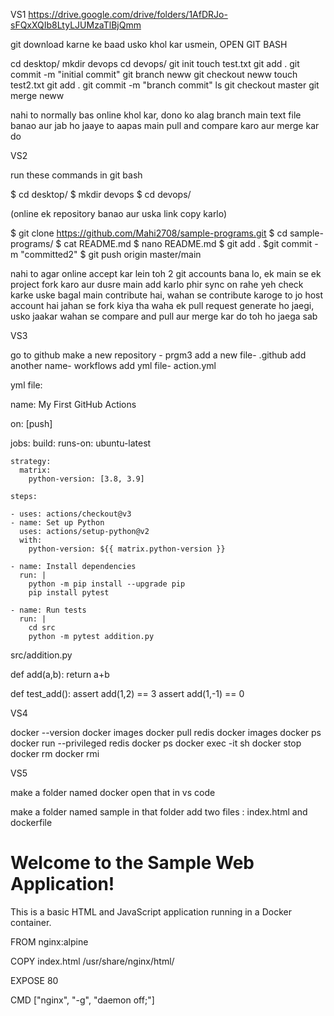 
VS1
https://drive.google.com/drive/folders/1AfDRJo-sFQxXQIb8LtyLJUMzaTlBjQmm


git download karne ke baad usko khol kar usmein, OPEN GIT BASH

cd desktop/
mkdir devops
cd devops/
git init
touch test.txt
git add .
git commit -m "initial commit"
git branch neww
git checkout neww
touch test2.txt
git add .
git commit -m "branch commit"
ls
git checkout master
git merge neww


nahi to normally bas online khol kar, dono ko alag branch main text file banao aur jab ho jaaye to aapas main pull and compare karo aur merge kar do

VS2

run these commands in git bash

$ cd desktop/
$ mkdir devops
$ cd devops/

(online ek repository banao aur uska link copy karlo)

$ git clone https://github.com/Mahi2708/sample-programs.git
$ cd sample-programs/
$ cat README.md
$ nano README.md
$ git add .
$git commit -m  "committed2"
$ git push origin master/main


nahi to agar online accept kar lein toh 2 git accounts bana lo, ek main se ek project fork karo aur dusre main add karlo 
phir sync on rahe yeh check karke uske bagal main contribute hai, wahan se contribute karoge to jo host account hai jahan se fork kiya tha waha ek pull request generate ho jaegi, usko jaakar wahan se compare and pull aur merge kar do toh ho jaega sab

VS3

go to github
make a new repository - prgm3
add a new file- .github
add another name- workflows
add yml file- action.yml

yml file:

name: My First GitHub Actions

on: [push]

jobs:
  build:
    runs-on: ubuntu-latest

    strategy:
      matrix:
        python-version: [3.8, 3.9]

    steps: 

    - uses: actions/checkout@v3
    - name: Set up Python
      uses: actions/setup-python@v2
      with:
        python-version: ${{ matrix.python-version }}

    - name: Install dependencies
      run: |
        python -m pip install --upgrade pip
        pip install pytest

    - name: Run tests
      run: |
        cd src
        python -m pytest addition.py



src/addition.py

def add(a,b):
  return a+b

def test_add():
  assert add(1,2) == 3
  assert add(1,-1) == 0

VS4

docker --version
docker images 
docker pull redis
docker images
docker ps
docker run --privileged redis
docker ps
docker exec -it <cid> sh
docker stop <cid>
docker rm <cid>
docker rmi<iid>

VS5

make a folder named docker
open that in vs code

make a folder named sample
in that folder add two files : index.html and dockerfile

<!DOCTYPE html>
<html>
<head>
    <title>Sample Web App</title>
</head>
<body>
    <h1>Welcome to the Sample Web Application!</h1>
    <p>This is a basic HTML and JavaScript application running in a Docker container.</p>
    <script>
        console.log('Hello from JavaScript!');
    </script>
</body>
</html>



FROM nginx:alpine

COPY index.html /usr/share/nginx/html/

EXPOSE 80

CMD ["nginx", "-g", "daemon off;"]
